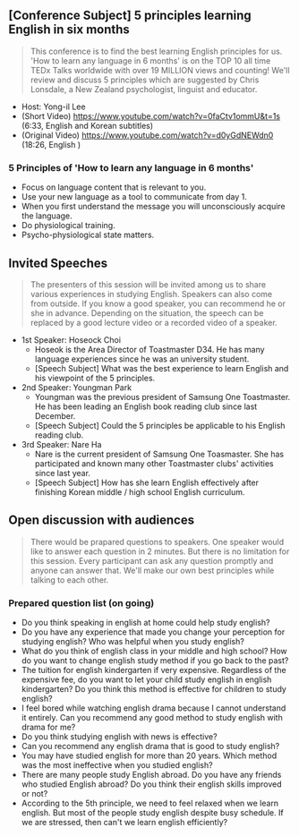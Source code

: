 ## [Conference Subject] 5 principles learning English in six months
> This conference is to find the best learning English principles for us. 'How to learn any language in 6 months' is on the TOP 10 all time TEDx Talks worldwide with over 19 MILLION views and counting! We'll review and discuss 5 principles which are suggested by Chris Lonsdale, a New Zealand psychologist, linguist and educator.
* Host: Yong-il Lee
* (Short Video) https://www.youtube.com/watch?v=0faCtv1ommU&t=1s (6:33, English and Korean subtitles)
* (Original Video) https://www.youtube.com/watch?v=d0yGdNEWdn0 (18:26, English )
### 5 Principles of 'How to learn any language in 6 months'
* Focus on language content that is relevant to you.
* Use your new language as a tool to communicate from day 1.
* When you first understand the message you will unconsciously acquire the language.
* Do physiological training.
* Psycho-physiological state matters.

## Invited Speeches
> The presenters of this session will be invited among us to share various experiences in studying English. Speakers can also come from outside. If you know a good speaker, you can recommend he or she in advance. Depending on the situation, the speech can be replaced by a good lecture video or a recorded video of a speaker.
* 1st Speaker: Hoseock Choi
  * Hoseok is the Area Director of Toastmaster D34. He has many language experiences since he was an university student.
  * [Speech Subject] What was the best experience to learn English and his viewpoint of the 5 principles.
* 2nd Speaker: Youngman Park
  * Youngman was the previous president of Samsung One Toastmaster. He has been leading an English book reading club since last December.
  * [Speech Subject] Could the 5 principles be applicable to his English reading club.
* 3rd Speaker: Nare Ha
  * Nare is the current president of Samsung One Toasmaster. She has participated and known many other Toastmaster clubs' activities since last year.
  * [Speech Subject] How has she learn English effectively after finishing Korean middle / high school English curriculum.

## Open discussion with audiences
> There would be prapared questions to speakers. One speaker would like to answer each question in 2 minutes. But there is no limitation for this session. Every participant can ask any question promptly and anyone can answer that. We'll make our own best principles while talking to each other.
### Prepared question list (on going)
* Do you think speaking in english at home could help study english?
* Do you have any experience that made you change your perception for studying english? Who was helpful when you study english?
* What do you think of english class in your middle and high school? How do you want to change english study method if you go back to the past?
* The tuition for english kindergarten if very expensive. Regardless of the expensive fee, do you want to let your child study english in english kindergarten? Do you think this method is effective for children to study english?
* I feel bored while watching english drama because I cannot understand it entirely. Can you recommend any good method to study english with drama for me?
* Do you think studying english with news is effective?
* Can you recommend any english drama that is good to study english?
* You may have studied english for more than 20 years. Which method was the most ineffective when you studied english?
* There are many people study English abroad. Do you have any friends who studied English abroad? Do you think their english skills improved or not?
* According to the 5th principle, we need to feel relaxed when we learn english. But most of the people study english despite busy schedule. If we are stressed, then can't we learn english efficiently?
